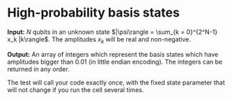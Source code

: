 # High-probability basis states

**Input:** $N$ qubits in an unknown state $|\psi\rangle = \sum_{k = 0}^{2^N-1} x_k |k\rangle$. The amplitudes $x_k$ will be real and non-negative.

**Output:** An array of integers which represent the basis states which have amplitudes bigger than 0.01 (in little endian encoding). The integers can be returned in any order.

The test will call your code exactly once, with the fixed state parameter that will not change if you run the cell several times.

